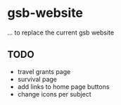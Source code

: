 # gsb-website

... to replace the current gsb website

## TODO


- travel grants page
- survival page
- add links to home page buttons
- change icons per subject
